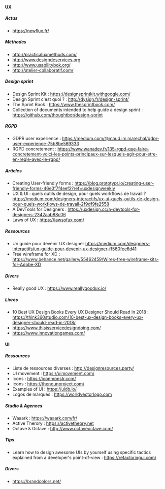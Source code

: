 #### UX

##### Actus
- https://newflux.fr/

##### Méthodes
- http://practicaluxmethods.com/
- http://www.designdeservices.org
- http://www.usabilitybok.org/
- http://atelier-collaboratif.com/

##### Design sprint
- Design Sprint Kit : https://designsprintkit.withgoogle.com/
- Design Sprint c'est quoi ? : http://dysign.fr/design-sprint/
- The Sprint Book : https://www.thesprintbook.com/
- Collection of documents intended to help guide a design sprint : https://github.com/thoughtbot/design-sprint

##### RGPD
- GDPR user experience : https://medium.com/@maud.im.marechal/gdpr-user-experience-75b8be569333
- RGPD concretement : https://www.wanadev.fr/135-rgpd-que-faire-concretement-voici-les-points-principaux-sur-lesquels-agir-pour-etre-en-regle-avec-le-rgpd/

##### Articles
- Creating User-friendly forms : https://blog.prototypr.io/creating-user-friendly-forms-46e3f7f4eef2?ref=uxdesignweekly
- UX & UI : quels outils de design, pour quels workflows de travail ? https://medium.com/designers-interactifs/ux-ui-quels-outils-de-design-pour-quels-workflows-de-travail-2f9df9fe2558
- A DevTools for Designers : https://uxdesign.cc/a-devtools-for-designers-2342aab88c06
- Laws of UX : https://lawsofux.com/

##### Ressources
- Un guide pour devenir UX designer https://medium.com/designers-interactifs/un-guide-pour-devenir-ux-designer-ff560fee6d41
- Free wireframe for XD : https://www.behance.net/gallery/55462459/Wires-free-wireframe-kits-for-Adobe-XD

##### Divers
- Really good UX : https://www.reallygoodux.io/

##### Livres
- 10 Best UX Design Books Every UX Designer Should Read In 2018 : https://think360studio.com/10-best-ux-design-books-every-ux-designer-should-read-in-2018/
- https://www.thisisservicedesigndoing.com/
- https://www.innovationgames.com/

#### UI
##### Ressources
- Liste de ressources diverses : http://designresources.party/
- UI movement : https://uimovement.com/
- Icons : https://iconmonstr.com/
- Icons : https://thenounproject.com/
- Examples of UI : https://uidb.io/
- Logos de marques : https://worldvectorlogo.com

##### Studio & Agences
- Waaark : https://waaark.com/fr/
- Active Therory : https://activetheory.net
- Octave & Octave : http://www.octaveoctave.com/

##### Tips
- Learn how to design awesome UIs by yourself using specific tactics explained from a developer's point-of-view : https://refactoringui.com/

##### Divers
- https://brandcolors.net/
